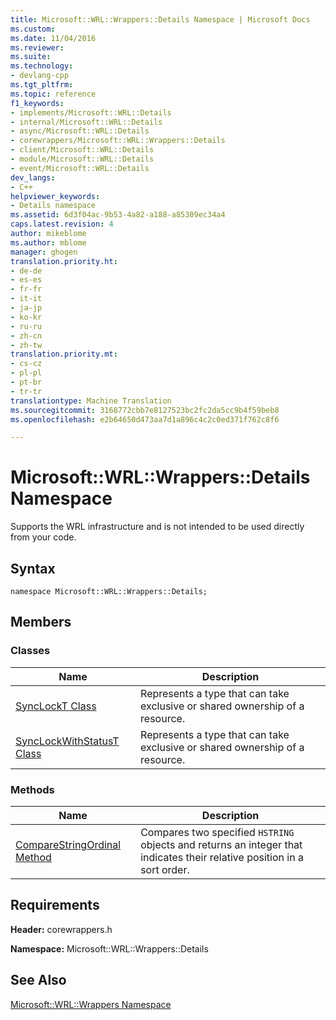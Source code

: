 ```yaml
---
title: Microsoft::WRL::Wrappers::Details Namespace | Microsoft Docs
ms.custom: 
ms.date: 11/04/2016
ms.reviewer: 
ms.suite: 
ms.technology:
- devlang-cpp
ms.tgt_pltfrm: 
ms.topic: reference
f1_keywords:
- implements/Microsoft::WRL::Details
- internal/Microsoft::WRL::Details
- async/Microsoft::WRL::Details
- corewrappers/Microsoft::WRL::Wrappers::Details
- client/Microsoft::WRL::Details
- module/Microsoft::WRL::Details
- event/Microsoft::WRL::Details
dev_langs:
- C++
helpviewer_keywords:
- Details namespace
ms.assetid: 6d3f04ac-9b53-4a82-a188-a85309ec34a4
caps.latest.revision: 4
author: mikeblome
ms.author: mblome
manager: ghogen
translation.priority.ht:
- de-de
- es-es
- fr-fr
- it-it
- ja-jp
- ko-kr
- ru-ru
- zh-cn
- zh-tw
translation.priority.mt:
- cs-cz
- pl-pl
- pt-br
- tr-tr
translationtype: Machine Translation
ms.sourcegitcommit: 3168772cbb7e8127523bc2fc2da5cc9b4f59beb8
ms.openlocfilehash: e2b64650d473aa7d1a896c4c2c0ed371f762c8f6

---
```

# Microsoft::WRL::Wrappers::Details Namespace
Supports the WRL infrastructure and is not intended to be used directly from your code.  
  
## Syntax  
  
```  
namespace Microsoft::WRL::Wrappers::Details;  
```  
  
## Members  
  
### Classes  
  
|Name|Description|  
|----------|-----------------|  
|[SyncLockT Class](../windows/synclockt-class.md)|Represents a type that can take exclusive or shared ownership of a resource.|  
|[SyncLockWithStatusT Class](../windows/synclockwithstatust-class.md)|Represents a type that can take exclusive or shared ownership of a resource.|  
  
### Methods  
  
|Name|Description|  
|----------|-----------------|  
|[CompareStringOrdinal Method](../windows/comparestringordinal-method.md)|Compares two specified `HSTRING` objects and returns an integer that indicates their relative position in a sort order.|  
  
## Requirements  
 **Header:** corewrappers.h  
  
 **Namespace:** Microsoft::WRL::Wrappers::Details  
  
## See Also  
 [Microsoft::WRL::Wrappers Namespace](../windows/microsoft-wrl-wrappers-namespace.md)


<!--HONumber=Jan17_HO1-->


